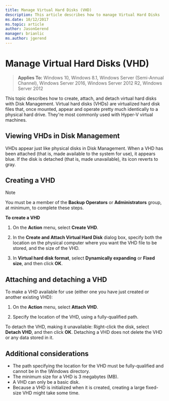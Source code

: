 ```yaml
---
title: Manage Virtual Hard Disks (VHD)
description: This article describes how to manage Virtual Hard Disks
ms.date: 10/12/2017
ms.topic: article
author: JasonGerend
manager: brianlic
ms.author: jgerend
---
```


# Manage Virtual Hard Disks (VHD)

> **Applies To:** Windows 10, Windows 8.1, Windows Server (Semi-Annual Channel), Windows Server 2016, Windows Server 2012 R2, Windows Server 2012

This topic describes how to create, attach, and detach virtual hard disks with Disk Management. Virtual hard disks (VHDs) are virtualized hard disk files that, once mounted, appear and operate pretty much identically to a physical hard drive. They're most commonly used with Hyper-V virtual machines.

## Viewing VHDs in Disk Management

VHDs appear just like physical disks in Disk Management. When a VHD has been attached (that is, made available to the system for use), it appears blue. If the disk is detached (that is, made unavailable), its icon reverts to gray.

## Creating a VHD

> [!NOTE]
> You must be a member of the **Backup Operators** or **Administrators** group, at minimum, to complete these steps.

**To create a VHD**

1.  On the **Action** menu, select **Create VHD**.

2.  In the **Create and Attach Virtual Hard Disk** dialog box, specify both the location on the physical computer where you want the VHD file to be stored, and the size of the VHD.

3.  In **Virtual hard disk format**, select **Dynamically expanding** or **Fixed size**, and then click **OK**.

## Attaching and detaching a VHD

To make a VHD available for use (either one you have just created or another existing VHD):

1. On the **Action** menu, select **Attach VHD**.

2. Specify the location of the VHD, using a fully-qualified path.

To detach the VHD, making it unavailable:
Right-click the disk, select **Detach VHD**, and then click **OK**. Detaching a VHD does not delete the VHD or any data stored in it.

## Additional considerations

-   The path specifying the location for the VHD must be fully-qualified and cannot be in the \\Windows directory.
-   The minimum size for a VHD is 3 megabytes (MB).
-   A VHD can only be a basic disk.
-   Because a VHD is initialized when it is created, creating a large fixed-size VHD might take some time.
